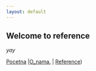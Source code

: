 ```yaml
---
layout: default
---
```


## Welcome to reference

_yay_

[Pocetna](./index.md) |[O_nama.](./O_nama) | [Reference](#))
